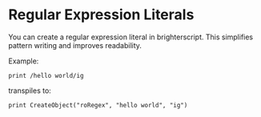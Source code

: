 # Regular Expression Literals
You can create a regular expression literal in brighterscript. This simplifies pattern writing and improves readability.

Example:
```BrighterScript
print /hello world/ig
```

transpiles to:

```BrightScript
print CreateObject("roRegex", "hello world", "ig")
```
